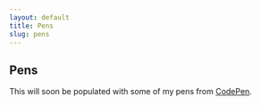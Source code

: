 ```yaml
---
layout: default
title: Pens
slug: pens
---
```


## Pens

This will soon be populated with some of my pens from [CodePen](http://codepen.io/njessen).